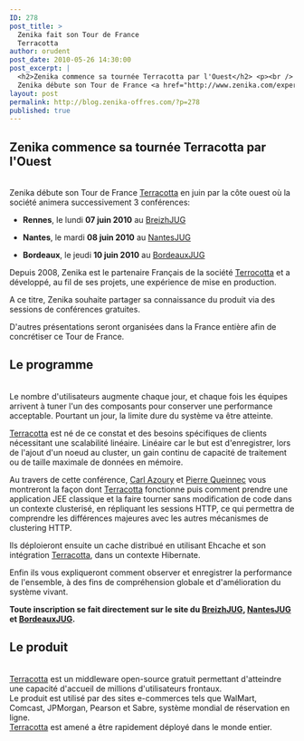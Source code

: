 ```yaml
---
ID: 278
post_title: >
  Zenika fait son Tour de France
  Terracotta
author: orudent
post_date: 2010-05-26 14:30:00
post_excerpt: |
  <h2>Zenika commence sa tournée Terracotta par l'Ouest</h2> <p><br />
  Zenika débute son Tour de France <a href="http://www.zenika.com/expertise-terracotta?fg=50006">Terracotta</a> en juin par la côte ouest où la société animera successivement 3 conférences:</p> <ul> <li><strong>Rennes</strong>, le lundi <strong>07 juin 2010</strong> au <a href="http://www.breizhjug.org/">BreizhJUG</a></li> </ul> <ul> <li><strong>Nantes</strong>, le mardi <strong>08 juin 2010</strong> au <a href="http://www.nantesjug.org/">NantesJUG</a></li> </ul> <ul> <li><strong>Bordeaux</strong>, le jeudi <strong>10 juin 2010</strong> au <a href="http://www.bordeauxjug.org/">BordeauxJUG</a></li> </ul>
layout: post
permalink: http://blog.zenika-offres.com/?p=278
published: true
---
```

<h2>Zenika commence sa tournée Terracotta par l'Ouest</h2> <p><br />
Zenika débute son Tour de France <a href="http://www.zenika.com/expertise-terracotta?fg=50006">Terracotta</a> en juin par la côte ouest où la société animera successivement 3 conférences:</p> <ul> <li><strong>Rennes</strong>, le lundi <strong>07 juin 2010</strong> au <a href="http://www.breizhjug.org/">BreizhJUG</a></li> </ul> <ul> <li><strong>Nantes</strong>, le mardi <strong>08 juin 2010</strong> au <a href="http://www.nantesjug.org/">NantesJUG</a></li> </ul> <ul> <li><strong>Bordeaux</strong>, le jeudi <strong>10 juin 2010</strong> au <a href="http://www.bordeauxjug.org/">BordeauxJUG</a></li> </ul>
<!--more-->
<p>Depuis 2008, Zenika est le partenaire Français de la société <a href="http://www.terracotta.org/?fg=50006">Terrocotta</a> et a développé, au fil de ses projets, une expérience de mise en production.</p> <p>A ce titre, Zenika souhaite partager sa connaissance du produit via des sessions de conférences gratuites.</p> <p>D'autres présentations seront organisées dans la France entière afin de concrétiser ce Tour de France.</p> <h2>Le programme</h2> <p><br />
Le nombre d'utilisateurs augmente chaque jour, et chaque fois les équipes arrivent à tuner l'un des composants pour conserver une performance acceptable. Pourtant un jour, la limite dure du système va être atteinte.</p> <p><a href="http://www.zenika.com/expertise-terracotta?fg=50006">Terracotta</a> est né de ce constat et des besoins spécifiques de clients nécessitant une scalabilité linéaire. Linéaire car le but est d'enregistrer, lors de l'ajout d'un noeud au cluster, un gain continu de capacité de traitement ou de taille maximale de données en mémoire.</p> <p>Au travers de cette conférence, <a href="http://www.zenika.com/experts/carl_azoury?fg=50006">Carl Azoury</a> et <a href="http://www.zenika.com/experts/pierre_queinnec?fg=50006">Pierre Queinnec</a> vous montreront la façon dont <a href="http://www.zenika.com/expertise-terracotta?fg=50006">Terracotta</a> fonctionne puis comment prendre une application JEE classique et la faire tourner sans modification de code dans un contexte clusterisé, en répliquant les sessions HTTP, ce qui permettra de comprendre les différences majeures avec les autres mécanismes de clustering HTTP.</p> <p>Ils déploieront ensuite un cache distribué en utilisant Ehcache et son intégration <a href="http://www.zenika.com/expertise-terracotta">Terracotta</a>, dans un contexte Hibernate.</p> <p>Enfin ils vous expliqueront comment observer et enregistrer la performance de l'ensemble, à des fins de compréhension globale et d'amélioration du système vivant.</p> <p><strong>Toute inscription se fait directement sur le site du <a href="http://www.breizhjug.org/">BreizhJUG</a>, <a href="http://jugevents.jugpadova.it/jugevents/event/show.html?id=27505">NantesJUG</a> et <a href="http://www.bordeauxjug.org/20100610_terracotta">BordeauxJUG</a>.</strong></p> <h2>Le produit</h2> <p><br />
<a href="http://www.zenika.com/expertise-terracotta?fg=50006">Terracotta</a> est un middleware open-source gratuit permettant d'atteindre une capacité d'accueil de millions d'utilisateurs frontaux. <br />
Le produit est utilisé par des sites e-commerces tels que WalMart, Comcast, JPMorgan, Pearson et Sabre, système mondial de réservation en ligne. <br /><a href="http://www.zenika.com/expertise-terracotta?fg=50006">Terracotta</a> est amené a être rapidement déployé dans le monde entier.</p>